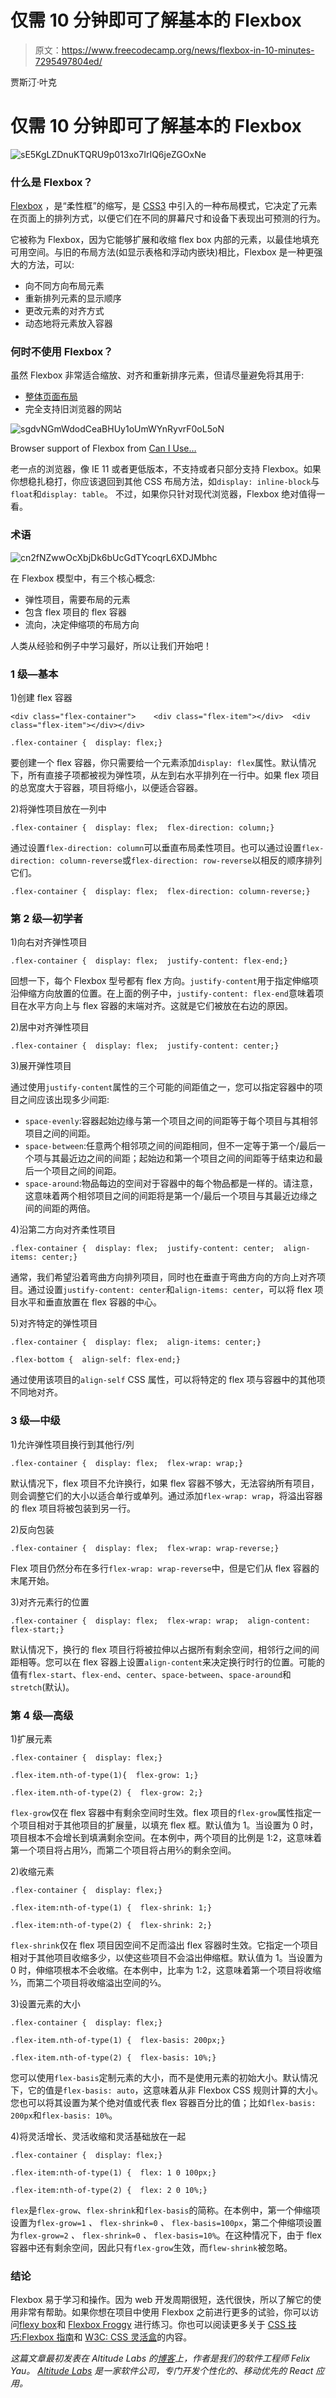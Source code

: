 # 仅需 10 分钟即可了解基本的 Flexbox

> 原文：<https://www.freecodecamp.org/news/flexbox-in-10-minutes-7295497804ed/>

贾斯汀·叶克

# 仅需 10 分钟即可了解基本的 Flexbox

![sE5KgLZDnuKTQRU9p013xo7IrIQ6jeZGOxNe](img/b97492a3aa70ca18803837e9c49c80d9.png)

### 什么是 Flexbox？

[Flexbox](https://developer.mozilla.org/en-US/docs/Web/CSS/CSS3) ，是“柔性框”的缩写，是 [CSS3](https://developer.mozilla.org/en-US/docs/Web/CSS/CSS3) 中引入的一种布局模式，它决定了元素在页面上的排列方式，以便它们在不同的屏幕尺寸和设备下表现出可预测的行为。

它被称为 Flexbox，因为它能够扩展和收缩 flex box 内部的元素，以最佳地填充可用空间。与旧的布局方法(如显示表格和浮动内嵌块)相比，Flexbox 是一种更强大的方法，可以:

*   向不同方向布局元素
*   重新排列元素的显示顺序
*   更改元素的对齐方式
*   动态地将元素放入容器

### 何时不使用 Flexbox？

虽然 Flexbox 非常适合缩放、对齐和重新排序元素，但请尽量避免将其用于:

*   [整体页面布局](https://jakearchibald.com/2014/dont-use-flexbox-for-page-layout/)
*   完全支持旧浏览器的网站

![sgdvNGmWdodCeaBHUy1oUmWYnRyvrF0oL5oN](img/e5eec32be442a339eb5dc7f860ecd758.png)

Browser support of Flexbox from [Can I Use…](http://caniuse.com/#search=flex)

老一点的浏览器，像 IE 11 或者更低版本，不支持或者只部分支持 Flexbox。如果你想稳扎稳打，你应该退回到其他 CSS 布局方法，如`display: inline-block`与`float`和`display: table`。
不过，如果你只针对现代浏览器，Flexbox 绝对值得一看。

### 术语

![cn2fNZwwOcXbjDk6bUcGdTYcoqrL6XDJMbhc](img/f180c7e077217b4c24504b0d5c5239f0.png)

在 Flexbox 模型中，有三个核心概念:

*   弹性项目，需要布局的元素
*   包含 flex 项目的 flex 容器
*   流向，决定伸缩项的布局方向

人类从经验和例子中学习最好，所以让我们开始吧！

### 1 级—基本

1)创建 flex 容器

```
<div class="flex-container">    <div class="flex-item"></div>  <div class="flex-item"></div></div>
```

```
.flex-container {  display: flex;}
```

要创建一个 flex 容器，你只需要给一个元素添加`display: flex`属性。默认情况下，所有直接子项都被视为弹性项，从左到右水平排列在一行中。如果 flex 项目的总宽度大于容器，项目将缩小，以便适合容器。

2)将弹性项目放在一列中

```
.flex-container {  display: flex;  flex-direction: column;}
```

通过设置`flex-direction: column`可以垂直布局柔性项目。也可以通过设置`flex-direction: column-reverse`或`flex-direction: row-reverse`以相反的顺序排列它们。

```
.flex-container {  display: flex;  flex-direction: column-reverse;}
```

### 第 2 级—初学者

1)向右对齐弹性项目

```
.flex-container {  display: flex;  justify-content: flex-end;}
```

回想一下，每个 Flexbox 型号都有 flex 方向。`justify-content`用于指定伸缩项沿伸缩方向放置的位置。在上面的例子中，`justify-content: flex-end`意味着项目在水平方向上与 flex 容器的末端对齐。这就是它们被放在右边的原因。

2)居中对齐弹性项目

```
.flex-container {  display: flex;  justify-content: center;}
```

3)展开弹性项目

通过使用`justify-content`属性的三个可能的间距值之一，您可以指定容器中的项目之间应该出现多少间距:

*   `space-evenly`:容器起始边缘与第一个项目之间的间距等于每个项目与其相邻项目之间的间距。
*   `space-between`:任意两个相邻项之间的间距相同，但不一定等于第一个/最后一个项与其最近边之间的间距；起始边和第一个项目之间的间距等于结束边和最后一个项目之间的间距。
*   `space-around`:物品每边的空间对于容器中的每个物品都是一样的。请注意，这意味着两个相邻项目之间的间距将是第一个/最后一个项目与其最近边缘之间的间距的两倍。

4)沿第二方向对齐柔性项目

```
.flex-container {  display: flex;  justify-content: center;  align-items: center;}
```

通常，我们希望沿着弯曲方向排列项目，同时也在垂直于弯曲方向的方向上对齐项目。通过设置`justify-content: center`和`align-items: center`，可以将 flex 项目水平和垂直放置在 flex 容器的中心。

5)对齐特定的弹性项目

```
.flex-container {  display: flex;  align-items: center;}
```

```
.flex-bottom {  align-self: flex-end;}
```

通过使用该项目的`align-self` CSS 属性，可以将特定的 flex 项与容器中的其他项不同地对齐。

### 3 级—中级

1)允许弹性项目换行到其他行/列

```
.flex-container {  display: flex;  flex-wrap: wrap;}
```

默认情况下，flex 项目不允许换行，如果 flex 容器不够大，无法容纳所有项目，则会调整它们的大小以适合单行或单列。通过添加`flex-wrap: wrap`，将溢出容器的 flex 项目将被包装到另一行。

2)反向包装

```
.flex-container {  display: flex;  flex-wrap: wrap-reverse;}
```

Flex 项目仍然分布在多行`flex-wrap: wrap-reverse`中，但是它们从 flex 容器的末尾开始。

3)对齐元素行的位置

```
.flex-container {  display: flex;  flex-wrap: wrap;  align-content: flex-start;}
```

默认情况下，换行的 flex 项目行将被拉伸以占据所有剩余空间，相邻行之间的间距相等。您可以在 flex 容器上设置`align-content`来决定换行时行的位置。可能的值有`flex-start`、`flex-end`、`center`、`space-between`、`space-around`和`stretch`(默认)。

### 第 4 级—高级

1)扩展元素

```
.flex-container {  display: flex;}
```

```
.flex-item.nth-of-type(1){  flex-grow: 1;}
```

```
.flex-item.nth-of-type(2) {  flex-grow: 2;}
```

`flex-grow`仅在 flex 容器中有剩余空间时生效。flex 项目的`flex-grow`属性指定一个项目相对于其他项目的扩展量，以填充 flex 框。默认值为 1。当设置为 0 时，项目根本不会增长到填满剩余空间。在本例中，两个项目的比例是 1:2，这意味着第一个项目将占用⅓，而第二个项目将占用⅔的剩余空间。

2)收缩元素

```
.flex-container {  display: flex;}
```

```
.flex-item:nth-of-type(1) {  flex-shrink: 1;}
```

```
.flex-item:nth-of-type(2) {  flex-shrink: 2;}
```

`flex-shrink`仅在 flex 项目因空间不足而溢出 flex 容器时生效。它指定一个项目相对于其他项目收缩多少，以使这些项目不会溢出伸缩框。默认值为 1。当设置为 0 时，伸缩项根本不会收缩。在本例中，比率为 1:2，这意味着第一个项目将收缩⅓，而第二个项目将收缩溢出空间的⅔。

3)设置元素的大小

```
.flex-container {  display: flex;}
```

```
.flex-item.nth-of-type(1) {  flex-basis: 200px;}
```

```
.flex-item.nth-of-type(2) {  flex-basis: 10%;}
```

您可以使用`flex-basis`定制元素的大小，而不是使用元素的初始大小。默认情况下，它的值是`flex-basis: auto`，这意味着从非 Flexbox CSS 规则计算的大小。您也可以将其设置为某个绝对值或代表 flex 容器百分比的值；比如`flex-basis: 200px`和`flex-basis: 10%`。

4)将灵活增长、灵活收缩和灵活基础放在一起

```
.flex-container {  display: flex;}
```

```
.flex-item:nth-of-type(1) {  flex: 1 0 100px;}
```

```
.flex-item:nth-of-type(2) {  flex: 2 0 10%;}
```

`flex`是`flex-grow`、`flex-shrink`和`flex-basis`的简称。在本例中，第一个伸缩项设置为`flex-grow=1` *、* `flex-shrink=0` *、* `flex-basis=100px`，第二个伸缩项设置为`flex-grow=2` *、* `flex-shrink=0` *、* `flex-basis=10%`。在这种情况下，由于 flex 容器中还有剩余空间，因此只有`flex-grow`生效，而`flew-shrink`被忽略。

### 结论

Flexbox 易于学习和操作。因为 web 开发周期很短，迭代很快，所以了解它的使用非常有帮助。如果你想在项目中使用 Flexbox 之前进行更多的试验，你可以访问[flexy box](http://the-echoplex.net/flexyboxes/)和 [Flexbox Froggy](http://flexboxfroggy.com/) 进行练习。你也可以阅读更多关于 [CSS 技巧:Flexbox 指南](https://css-tricks.com/snippets/css/a-guide-to-flexbox/)和 [W3C: CSS 灵活盒](https://drafts.csswg.org/css-flexbox/)的内容。

*这篇文章最初发表在 Altitude Labs 的[博客](http://altitudelabs.com/blog/)上，作者是我们的软件工程师 Felix Yau。 [Altitude Labs](http://altitudelabs.com) 是一家软件公司，专门开发个性化的、移动优先的 React 应用。*